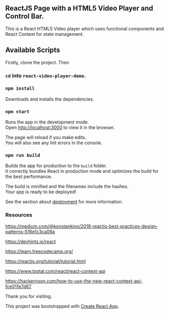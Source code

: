 ## ReactJS Page with a HTML5 Video Player and Control Bar.
This is a React HTML5 Video player which uses functional components and React Context for state management.

## Available Scripts

Firstly, clone the project. Then 

### `cd` into `react-video-player-demo`.

### `npm install`

Downloads and installs the dependencies.

### `npm start`

Runs the app in the development mode.<br>
Open [http://localhost:3000](http://localhost:3000) to view it in the browser.

The page will reload if you make edits.<br>
You will also see any lint errors in the console.

### `npm run build`

Builds the app for production to the `build` folder.<br>
It correctly bundles React in production mode and optimizes the build for the best performance.

The build is minified and the filenames include the hashes.<br>
Your app is ready to be deployed!

See the section about [deployment](https://facebook.github.io/create-react-app/docs/deployment) for more information.

### Resources 

https://medium.com/@konstankino/2019-reactjs-best-practices-design-patterns-516e1c3ca06a

https://devhints.io/react

https://learn.freecodecamp.org/

https://reactjs.org/tutorial/tutorial.html

https://www.toptal.com/react/react-context-api

https://hackernoon.com/how-to-use-the-new-react-context-api-fce011e7d87

Thank you for visiting.

This project was bootstrapped with [Create React App](https://github.com/facebook/create-react-app).
